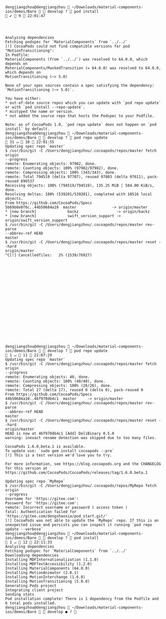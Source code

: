 
    dengjiangzhou@dengjiangzhou  ~/Downloads/material-components-ios/demos/Bare   develop ?  pod install                                    ✔  9  22:01:47 
    
    
    
    
    Analyzing dependencies
    Fetching podspec for `MaterialComponents` from `../../`
    [!] CocoaPods could not find compatible versions for pod "MotionTransitioning":
    In Podfile:
    MaterialComponents (from `../../`) was resolved to 64.0.0, which depends on
    MaterialComponents/MaskedTransition (= 64.0.0) was resolved to 64.0.0, which depends on
    MotionTransitioning (~> 5.0)

    None of your spec sources contain a spec satisfying the dependency: `MotionTransitioning (~> 5.0)`.

    You have either:
    * out-of-date source repos which you can update with `pod repo update` or with `pod install --repo-update`.
    * mistyped the name or version.
    * not added the source repo that hosts the Podspec to your Podfile.

    Note: as of CocoaPods 1.0, `pod repo update` does not happen on `pod install` by default.
    dengjiangzhou@dengjiangzhou  ~/Downloads/material-components-ios/demos/Bare   develop ?  pod repo update                            31 ↵  10  22:01:55 
    Updating spec repo `master`
    $ /usr/bin/git -C /Users/dengjiangzhou/.cocoapods/repos/master fetch origin
    --progress
    remote: Enumerating objects: 97982, done.        
    remote: Counting objects: 100% (97982/97982), done.        
    remote: Compressing objects: 100% (343/343), done.        
    remote: Total 794519 (delta 97707), reused 97803 (delta 97611), pack-reused 696537        
    Receiving objects: 100% (794519/794519), 135.25 MiB | 584.00 KiB/s, done.
    Resolving deltas: 100% (539201/539201), completed with 10516 local objects.
    From https://github.com/CocoaPods/Specs
    5b69b8e0f6c..44b50684a10  master                -> origin/master
    * [new branch]              backz                 -> origin/backz
    * [new branch]              swift_version_support -> origin/swift_version_support
    $ /usr/bin/git -C /Users/dengjiangzhou/.cocoapods/repos/master rev-parse
    --abbrev-ref HEAD
    master
    $ /usr/bin/git -C /Users/dengjiangzhou/.cocoapods/repos/master reset --hard
    origin/master
    ^C[!] Cancelledfiles:   2% (1539/76927)   
    
    
    
    
    
    
    
    
    
    
    
    
    
    
    
    
    
    
    
    
    dengjiangzhou@dengjiangzhou  ~/Downloads/material-components-ios/demos/Bare   develop ?  pod repo update                             1 ↵  11  22:07:29 
    Updating spec repo `master`
    $ /usr/bin/git -C /Users/dengjiangzhou/.cocoapods/repos/master fetch origin
    --progress
    remote: Enumerating objects: 40, done.        
    remote: Counting objects: 100% (40/40), done.        
    remote: Compressing objects: 100% (26/26), done.        
    remote: Total 27 (delta 17), reused 0 (delta 0), pack-reused 0        
    From https://github.com/CocoaPods/Specs
    44b50684a10..46f970db4c1  master     -> origin/master
    $ /usr/bin/git -C /Users/dengjiangzhou/.cocoapods/repos/master rev-parse
    --abbrev-ref HEAD
    master
    $ /usr/bin/git -C /Users/dengjiangzhou/.cocoapods/repos/master reset --hard
    origin/master
    HEAD is now at 46f970db4c1 [Add] DeliBinary 0.5.0
    warning: inexact rename detection was skipped due to too many files.

    CocoaPods 1.6.0.beta.1 is available.
    To update use: `sudo gem install cocoapods --pre`
    [!] This is a test version we'd love you to try.

    For more information, see https://blog.cocoapods.org and the CHANGELOG for this version at https://github.com/CocoaPods/CocoaPods/releases/tag/1.6.0.beta.1

    Updating spec repo `MyRepo`
    $ /usr/bin/git -C /Users/dengjiangzhou/.cocoapods/repos/MyRepo fetch origin
    --progress
    Username for 'https://gitee.com': 
    Password for 'https://gitee.com': 
    remote: Incorrect username or password ( access token )
    fatal: Authentication failed for 'https://gitee.com/dengshaoxia/pod_start.git/'
    [!] CocoaPods was not able to update the `MyRepo` repo. If this is an unexpected issue and persists you can inspect it running `pod repo update --verbose`
    dengjiangzhou@dengjiangzhou  ~/Downloads/material-components-ios/demos/Bare   develop ?  pod install                                 1 ↵  12  22:11:33 
    Analyzing dependencies
    Fetching podspec for `MaterialComponents` from `../../`
    Downloading dependencies
    Installing MDFInternationalization (1.1.0)
    Installing MDFTextAccessibility (1.2.0)
    Installing MaterialComponents (64.0.0)
    Installing MotionAnimator (2.8.1)
    Installing MotionInterchange (1.6.0)
    Installing MotionTransitioning (5.0.0)
    Generating Pods project
    Integrating client project
    Sending stats
    Pod installation complete! There is 1 dependency from the Podfile and 6 total pods installed.
    dengjiangzhou@dengjiangzhou  ~/Downloads/material-components-ios/demos/Bare   develop ● ?     
